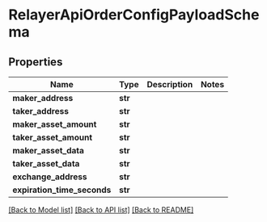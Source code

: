 # RelayerApiOrderConfigPayloadSchema

## Properties
Name | Type | Description | Notes
------------ | ------------- | ------------- | -------------
**maker_address** | **str** |  | 
**taker_address** | **str** |  | 
**maker_asset_amount** | **str** |  | 
**taker_asset_amount** | **str** |  | 
**maker_asset_data** | **str** |  | 
**taker_asset_data** | **str** |  | 
**exchange_address** | **str** |  | 
**expiration_time_seconds** | **str** |  | 

[[Back to Model list]](../README.md#documentation-for-models) [[Back to API list]](../README.md#documentation-for-api-endpoints) [[Back to README]](../README.md)


